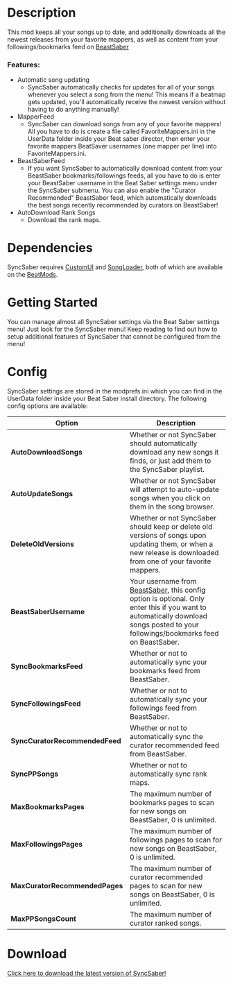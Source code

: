 # Description
This mod keeps all your songs up to date, and additionally downloads all the newest releases from your favorite mappers, as well as content from your followings/bookmarks feed on [BeastSaber](https://www.bsaber.com/)
### Features:
- Automatic song updating
   * SyncSaber automatically checks for updates for all of your songs whenever you select a song from the menu! This means if a beatmap gets updated, you'll automatically receive the newest version without having to do anything manually!
- MapperFeed
   * SyncSaber can download songs from any of your favorite mappers! All you have to do is create a file called FavoriteMappers.ini in the UserData folder inside your Beat saber director, then enter your favorite mappers BeatSaver usernames (one mapper per line) into FavoriteMappers.ini.
- BeastSaberFeed
   * If you want SyncSaber to automatically download content from your BeastSaber bookmarks/followings feeds, all you have to do is enter your BeastSaber username in the Beat Saber settings menu under the SyncSaber submenu. You can also enable the "Curator Recommended" BeastSaber feed, which automatically downloads the best songs recently recommended by curators on BeastSaber!  
- AutoDownload Rank Songs  
   * Download the rank maps.  
  
# Dependencies
SyncSaber requires [CustomUI](https://github.com/brian91292/BeatSaber-CustomUI/releases) and [SongLoader](https://github.com/Kylemc1413/BeatSaberSongLoader/releases), both of which are available on the [BeatMods](https://beatmods.com/).

# Getting Started
You can manage almost all SyncSaber settings via the Beat Saber settings menu! Just look for the SyncSaber menu! Keep reading to find out how to setup additional features of SyncSaber that cannot be configured from the menu!

# Config
SyncSaber settings are stored in the modprefs.ini which you can find in the UserData folder inside your Beat Saber install directory. The following config options are available:

| Option                     | Description                                                                                                                  |
|----------------------------|------------------------------------------------------------------------------------------------------------------------------|
| **AutoDownloadSongs** | Whether or not SyncSaber should automatically download any new songs it finds, or just add them to the SyncSaber playlist. |
| **AutoUpdateSongs**| Whether or not SyncSaber will attempt to auto-update songs when you click on them in the song browser. |
| **DeleteOldVersions**| Whether or not SyncSaber should keep or delete old versions of songs upon updating them, or when a new release is downloaded from one of your favorite mappers. |
| **BeastSaberUsername**| Your username from [BeastSaber](https://bsaber.com), this config option is optional. Only enter this if you want to automatically download songs posted to your followings/bookmarks feed on BeastSaber. |
| **SyncBookmarksFeed**| Whether or not to automatically sync your bookmarks feed from BeastSaber. |
| **SyncFollowingsFeed**| Whether or not to automatically sync your followings feed from BeastSaber. |
| **SyncCuratorRecommendedFeed**| Whether or not to automatically sync the curator recommended feed from BeastSaber. |
| **SyncPPSongs**| Whether or not to automatically sync rank maps. |
| **MaxBookmarksPages**| The maximum number of bookmarks pages to scan for new songs on BeastSaber, 0 is unlimited. |
| **MaxFollowingsPages**| The maximum number of followings pages to scan for new songs on BeastSaber, 0 is unlimited. |
| **MaxCuratorRecommendedPages**| The maximum number of curator recommended pages to scan for new songs on BeastSaber, 0 is unlimited. |
| **MaxPPSongsCount**| The maximum number of curator ranked songs. |

# Download
[Click here to download the latest version of SyncSaber!](https://github.com/denpadokei/SyncSaber/releases/latest)
